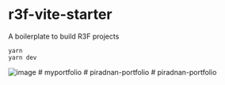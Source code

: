 # r3f-vite-starter
A boilerplate to build R3F projects

```
yarn
yarn dev
```


![image](https://user-images.githubusercontent.com/6551176/221732091-23ee52cb-4150-42fa-b998-43628d7a6b0d.png)
#   m y p o r t f o l i o  
 #   p i r a d n a n - p o r t f o l i o  
 #   p i r a d n a n - p o r t f o l i o  
 